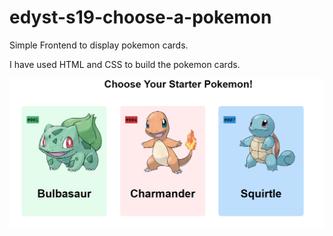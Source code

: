 # edyst-s19-choose-a-pokemon

Simple Frontend to display pokemon cards.

I have used HTML and CSS to build the pokemon cards.

![Screenshot](https://github.com/kvsrinivas91/edyst-s19-choose-a-pokemon/blob/master/frontend/Capture1.PNG)